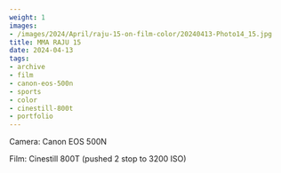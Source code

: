 ```yaml
---
weight: 1
images:
- /images/2024/April/raju-15-on-film-color/20240413-Photo14_15.jpg
title: MMA RAJU 15
date: 2024-04-13
tags:
- archive
- film
- canon-eos-500n
- sports
- color
- cinestill-800t
- portfolio
---
```


Camera: Canon EOS 500N

Film: Cinestill 800T (pushed 2 stop to 3200 ISO)